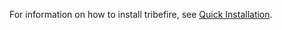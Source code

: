 For information on how to install tribefire, see  [Quick Installation](asset://tribefire.cortex.documentation:development-environment-doc/quick_installation_devops.md).
